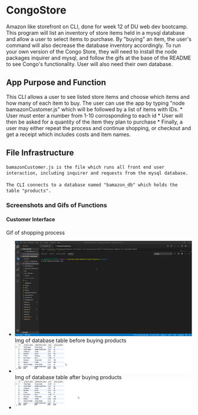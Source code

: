 # CongoStore
Amazon like storefront on CLI, done for week 12 of DU web dev bootcamp. This program will list an inventory of store items held in a mysql database and allow a user to select items to purchase. By "buying" an item, the user's command will also decrease the database inventory accordingly. To run your own version of the Congo Store, they will need to install the node packages inquirer and mysql, and follow the gifs at the base of the README to see Congo's functionality. User will also need their own database. 

## App Purpose and Function
This CLI allows a user to see listed store items and choose which items and how many of each item to buy. The user can use the app by typing 
    "node bamazonCustomer.js" which will be followed by a list of items with IDs.
    * User must enter a number from 1-10 corrosponding to each id
    * User will then be asked for a quantity of the item they plan to purchase
    * Finally, a user may either repeat the process and continue shopping, or checkout and get a receipt which includes costs and item names.

## File Infrastructure

    bamazonCustomer.js is the file which runs all front end user interaction, including inquirer and requests from the mysql database. 

    The CLI connects to a database named "bamazon_db" which holds the table "products". 

### Screenshots and Gifs of Functions

#### Customer Interface
Gif of shopping process             
* ![Gif of Customer App](https://github.com/LucasAho/CongoStore/blob/master/assets/bamazonGIF.gif)
Img of database table before buying products            
* ![Img of Before Table](https://github.com/LucasAho/CongoStore/blob/master/assets/MySQLWorkbench_UAWZY4U62e.png)
Img of database table after buying products            
* ![Img of After Table](https://github.com/LucasAho/CongoStore/blob/master/assets/MySQLWorkbench_ffQ5qXAqHH.png)
